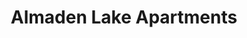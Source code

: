 ---
title: Almaden Lake Apartments
phone: (408) 323-8020
website: http://www.bridgehousing.com/properties/family/santa-clara/san-jose/almaden-lake
management: Bridge Property Management Company
location: "San Jose"
tags: []
---